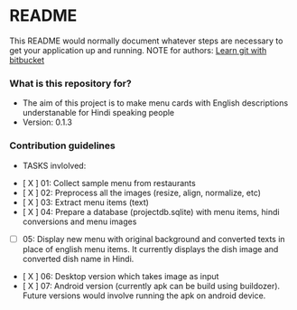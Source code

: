 # README #

This README would normally document whatever steps are necessary to get your application up and running.
NOTE for authors: [Learn git with bitbucket](https://www.atlassian.com/git/tutorials/learn-git-with-bitbucket-cloud)

### What is this repository for? ###

* The aim of this project is to make menu cards with English descriptions understanable for Hindi speaking people
* Version: 0.1.3

### Contribution guidelines ###

* TASKS invlolved:
 - [ X ] 01: Collect sample menu from restaurants
 - [ X ] 02: Preprocess all the images (resize, align, normalize, etc)
 - [ X ] 03: Extract menu items (text)
 - [ X ] 04: Prepare a database (projectdb.sqlite) with menu items, hindi conversions and menu images
 - [   ] 05: Display new menu with original background and converted texts in place of english menu items. It currently displays the dish image and converted dish name in Hindi.
 - [ X ] 06: Desktop version which takes image as input
 - [ X ] 07: Android version (currently apk can be build using buildozer). Future versions would involve running the apk on android device.

